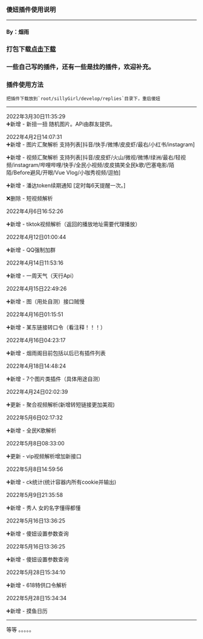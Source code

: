 ### 傻妞插件使用说明
----
#### By：烟雨
### 打包下载<a href='https://github.com/yanyuwangluo/sillygirl-plug/releases/download/1.0/sillygirl-plug-main.zip'>点击下载</a>
### 一些自己写的插件，还有一些是找的插件，欢迎补充。
### 插件使用方法
```
把插件下载放到`root/sillyGirl/develop/replies`目录下，重启傻妞
```
------
2022年3月30日11:35:29<br>
➕新增 - 新扭一扭 随机图片。APi由群友提供。

2022年4月2日14:07:31<br>
➕新增 - 图片汇聚解析 支持列表[抖音/快手/微博/皮皮虾/最右/小红书/instagram]

➕新增 - 视频汇聚解析 支持列表[抖音/皮皮虾/火山/微视/微博/绿洲/最右/轻视频/instagram/哔哩哔哩/快手/全民小视频/皮皮搞笑全民k歌/巴塞电影/陌陌/Before避风/开眼/Vue Vlog/小咖秀视频/逗拍]

➕新增 - 潘达token续期通知 [定时每6天提醒一次。]

❌删除 - 短视频解析 

2022年4月6日16:52:26<br>

➕新增 - tiktok视频解析（返回的播放地址需要代理播放）

2022年4月12日01:00:44<br>

➕新增 - QQ强制加群

2022年4月14日11:53:16<br>

➕新增 - 一周天气（天行Api）

2022年4月15日22:49:26<br>

➕新增 - 图（用处自测）接口贼慢

2022年4月16日01:15:51<br>

➕新增 - 某东链接转口令（看注释！！！）

2022年4月16日04:23:17<br>

➕新增 - 烟雨阁目前包括以后已有插件列表

2022年4月18日14:48:24<br>

➕新增 - 7个图片类插件（具体用途自测）

2022年4月24日02:02:39<br>

➕更新 - 聚合视频解析(新增转短链接更加美观)

2022年5月6日02:17:32<br>

➕新增 - 全民K歌解析

2022年5月8日08:33:00<br>

➕更新 - vip视频解析增加新接口

2022年5月8日14:59:56<br>

➕新增 - ck统计(统计容器内所有cookie并输出)

2022年5月9日21:35:58<br>

➕新增 - 秀人 女的名字懂得都懂

2022年5月16日13:36:25<br>

➕新增 - 傻妞设置参数查询

2022年5月16日13:36:25<br>

➕新增 - 傻妞设置参数查询

2022年5月28日15:34:10<br>

➕新增 - 618特供口令解析

2022年5月28日15:34:34<br>

➕新增 - 摸鱼日历

-----
等等 。。。。。
